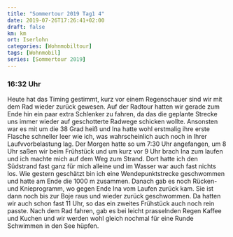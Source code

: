 ```yaml
---
title: "Sommertour 2019 Tag1 4"
date: 2019-07-26T17:26:41+02:00
draft: false
km: km
ort: Iserlohn
categories: [Wohnmobiltour]
tags: [Wohnmobil]
series: [Sommertour 2019]
---
```


### 16:32 Uhr

Heute hat das Timing gestimmt, kurz vor einem Regenschauer sind wir mit dem Rad wieder zurück gewesen. Auf der Radtour hatten wir gerade zum Ende hin ein paar extra Schlenker zu fahren, da das die geplante Strecke uns immer wieder auf geschotterte Radwege schicken wollte. Ansonsten war es mit um die 38 Grad heiß und Ina hatte wohl erstmalig ihre erste Flasche schneller leer wie ich, was wahrscheinlich auch noch in Ihrer Laufvvorbelastung lag.
Der Morgen hatte so um 7:30 Uhr angefangen, um 8 Uhr saßen wir beim Frühstück und um kurz vor 9 Uhr brach Ina zum laufen und ich machte mich auf dem Weg zum Strand. Dort hatte ich den Südstrand fast ganz für mich alleine und im Wasser war auch fast nichts los. Wie gestern geschätzt bin ich eine Wendepunktstrecke geschwommen und hatte am Ende die 1000 m zusammen. Danach gab es noch Rücken- und Knieprogramm, wo gegen Ende Ina vom Laufen zurück kam. Sie ist dann noch bis zur Boje raus und wieder zurück geschwommen. Da hatten wir auch schon fast 11 Uhr, so das ein zweites Frühstück auch noch rein passte. 
Nach dem Rad fahren, gab es bei leicht prasselnden Regen Kaffee und Kuchen und wir werden wohl gleich nochmal für eine Runde Schwimmen in den See hüpfen.
